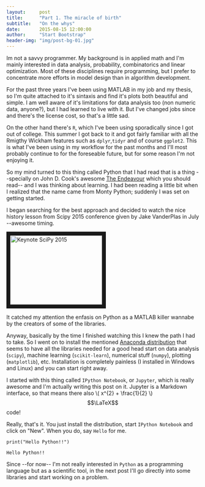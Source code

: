```yaml
---
layout:     post
title:      "Part 1. The miracle of birth"
subtitle:   "On the whys"
date:       2015-08-15 12:00:00
author:     "Start Bootstrap"
header-img: "img/post-bg-01.jpg"
---
```


Im not a savvy programmer. My background is in applied math and I'm mainly interested in data analysis, probability, combinatorics and linear optimization. Most of these disciplines require programming, but I prefer to concentrate more efforts in model design than in algorithm development.

For the past three years I've been using MATLAB in my job and my thesis, so I'm quite attached to it's sintaxis and find it's plots both beautiful and simple. I am well aware of it's limitations for data analysis too (non numeric data, anyone?), but I had learned to live with it. But I've changed jobs since and there's the license cost, so that's a little sad.

On the other hand there's `R`, which I've been using sporadically since I got out of college. This summer I got back to it and got fairly familiar with all the Rmigthy Wickham features such as `dplyr`,`tidyr` and of course `ggplot2`. This is what I've been using in my workflow for the past months and I'll most probably continue to for the foreseable future, but for some reason I'm not enjoying it.

So my mind turned to this thing called Python that I had read that is a thing --specially on John D. Cook's awesome [The Endeavour](http://www.johndcook.com/blog/) which you should read-- and I was thinking about learning. I had been reading a little bit when I realized that the name came from Monty Python; suddenly I was set on getting started.

I began searching for the best approach and decided to watch the nice history lesson from Scipy 2015 conference given by Jake VanderPlas in July --awesome timing.

<a href="http://www.youtube.com/watch?feature=player_embedded&v=5GlNDD7qbP4
" target="_blank"><img src="http://img.youtube.com/vi/5GlNDD7qbP4/0.jpg" 
alt="Keynote SciPy 2015" width="240" height="180" border="10" /></a>

It catched my attention the enfasis on Python as a MATLAB killer wannabe by the creators of some of the libraries.

Anyway, basically by the time I finished watching this I knew the path I had to take. So I went on to install the mentioned [Anaconda distribution](http://continuum.io/downloads) that seems to have all the libraries needed for a good head start on data analysis (`scipy`), machine learning (`scikit-learn`), numerical stuff (`numpy`), plotting (`matplotlib`), etc. Installation is completely painless (I installed in Windows and Linux) and you can start right away. 

I started with this thing called `IPython Notebook`, or `Jupyter`, which is really awesome and I'm actually writing this post on it. Jupyter is a Markdown interface, so that means there also \\( x^{2} + \frac{1}{2} \\) $$\LaTeX$$ code!

Really, that's it. You just install the distribution, start `IPython Notebook` and click on "New". When you do, say `Hello` for me.


    print("Hello Python!!")

    Hello Python!!
    

Since --for now-- I'm not really interested in `Python` as a programming language but as a scientific tool, in the next post I'll go directly into some libraries and start working on a problem.
